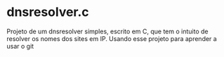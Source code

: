 # dnsresolver.c
Projeto de um dnsresolver simples, escrito em C, que tem o intuito de resolver os nomes dos sites em IP. 
Usando esse projeto para aprender a usar o git

